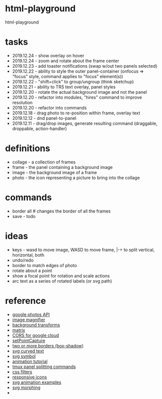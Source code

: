 # html-playground

html-playground

# tasks

- 2019.12.24 - show overlay on hover
- 2019.12.24 - zoom and rotate about the frame center
- 2019.12.23 - add toaster notifications (swap w/out two panels selected)
- 2019.12.22 - ability to style the outer panel-container (onfocus => "focus" style, command applies to "focus" element(s))
- 2019.12.22 - "shift+click" to group/ungroup (think sketchup)
- 2019.12.21 - ability to TRS text overlay, panel styles
- 2019.12.20 - rotate the actual background image and not the panel
- 2019.12.20 - refactor into modules, "hires" command to improve resolution
- 2019.12.20 - refactor into commands
- 2019.12.18 - drag photo to re-position within frame, overlay text
- 2019.12.12 - dnd panel-to-panel
- 2019.12.11 - drag/drop images, generate resulting command (draggable, droppable, action-handler)

# definitions

- collage - a collection of frames
- frame - the panel containing a background image
- image - the background image of a frame
- photo - the icon representing a picture to bring into the collage

# commands

- border all # changes the border of all the frames
- save - todo

# ideas

- keys - wasd to move image, WASD to move frame, |-+ to split vertical, horizontal, both
- undo/redo
- border to match edges of photo
- rotate about a point
- show a focal point for rotation and scale actions
- arc text as a series of rotated labels (or svg path)

# reference

- [google photos API](https://developers.google.com/photos/library/reference/rest)
- [image magnifier](https://www.w3schools.com/howto/howto_js_image_magnifier_glass.asp)
- [background transforms](https://www.sitepoint.com/css3-transform-background-image/)
- [matrix](https://www.quackit.com/css/functions/css_matrix_function.cfm)
- [CORS for google cloud](https://dev.to/morinoko/debugging-google-cloud-storage-cors-errors-in-rails-6-action-text-direct-upload-of-images-2445)
- [setPointCapture](https://developer.mozilla.org/en-US/docs/Web/API/Element/setPointerCapture)
- [two or more borders (box-shadow)](https://css-tricks.com/snippets/css/multiple-borders/)
- [svg curved text](https://css-tricks.com/snippets/svg/curved-text-along-path/)
- [svg symbol](https://developer.mozilla.org/en-US/docs/Web/SVG/Element/symbol)
- [animation tutorial](http://www.spriteland.com/tutorials/animating-a-walk-cycle-in-inkscape-part-1.html)
- [tmux panel splitting commands](https://www.hamvocke.com/blog/a-quick-and-easy-guide-to-tmux/)
- [css filters](https://una.im/CSSgram/)
- [responsive icons](http://responsiveicons.co.uk/)
- [svg animation examples](https://www.hongkiat.com/blog/svg-animations/)
- [svg morphing](https://greensock.com/morphSVG)
-
